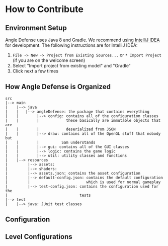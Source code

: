# How to Contribute

## Environment Setup
Angle Defense uses Java 8 and Gradle. We recommend using [IntelliJ
IDEA](https://www.jetbrains.com/idea/) for development. The following instructions are for IntelliJ
IDEA:

1. `File -> New -> Project from Existing Sources...` or `* Import Project` (if you are on the
    welcome screen)
2. Select "Import project from existing model" and "Gradle"
3. Click next a few times

## How Angle Defense is Organized

    src
    |--> main
    |    |--> java
    |    |   |--> angleDefense: the package that contains everything
    |    |        |--> config: contains all of the configuration classes
    |    |        |            these basically are immutable objects that are
    |    |        |            deserialized from JSON
    |    |        |--> draw: contains all of the OpenGL stuff that nobody but
    |    |        |          Sam understands
    |    |        |--> gui: contains all of the GUI classes
    |    |        |--> logic: contains the game logic
    |    |        |--> util: utility classes and functions
    |    |--> resources
    |         |--> assets:
    |         |--> shaders:
    |         |--> assets.json: contains the asset configuration
    |         |--> default-config.json: contains the default configuration
    |         |                         which is used for normal gameplay
    |         |--> test-config.json: contains the configuration used for the
    |                                tests
    |--> test
    |    |--> java: JUnit test classes

## Configuration

## Level Configurations


